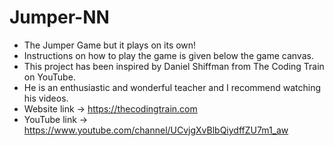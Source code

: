 # Jumper-NN
* The Jumper Game but it plays on its own!
* Instructions on how to play the game is given below the game canvas.
* This project has been inspired by Daniel Shiffman from The Coding Train on YouTube.
* He is an enthusiastic and wonderful teacher and I recommend watching his videos.
* Website link -> https://thecodingtrain.com
* YouTube link -> https://www.youtube.com/channel/UCvjgXvBlbQiydffZU7m1_aw
